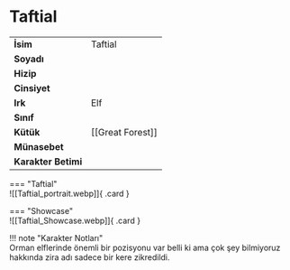 # Taftial   
  
<div class="grid" markdown>  
  
|  |  |  
|---|---|  
| **İsim** | Taftial |  
| **Soyadı** |  |  
| **Hizip** |  |  
| **Cinsiyet** |  |  
| **Irk** | Elf |  
| **Sınıf** |  |  
| **Kütük** | [[Great Forest]] |  
| **Münasebet** |  |  
| **Karakter Betimi** |  |  
  
  
=== "Taftial"  
	![[Taftial_portrait.webp]]{ .card }  
  
=== "Showcase"  
	![[Taftial_Showcase.webp]]{ .card }  
  
</div>  
  
!!! note "Karakter Notları"  
	Orman elflerinde önemli bir pozisyonu var belli ki ama çok şey bilmiyoruz hakkında zira adı sadece bir kere zikredildi.  
